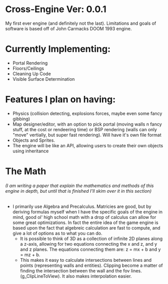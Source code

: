 # Cross-Engine Ver: 0.0.1
My first ever engine (and definitely not the last). Limitations and goals of software is based off of John Carmacks DOOM 1993 engine.

# Currently Implementing:
* Portal Rendering
* Floors/Ceilings
* Cleaning Up Code
* Visible Surface Determination

# Features I plan on having:
* Physics (collision detecting, explosions forces, maybe even some fancy gibbing)
* Map designer/editor, with an option to pick portal (moving walls n fancy stuff, at the cost or rendeering time) or BSP rendering (walls can only "move" vertially, but super fast rendering). Will have it's own file format
* Objects and Sprites.
* The engine will be like an API, allowing users to create their own objects using inheritance

# The Math
###### (I am writing a paper that explain the mathematics and methods of this engine in depth, but until that is finished I'll skim over it in this section)
* I primarily use Algebra and Precalculus. Matricies are good, but by deriving formulas myself when I have the specific goals of the engine in mind, good ol' high school math with a drop of calculus can allow for some great optimizations. In fact the entire idea of the game engine is based upon the fact that algebreic calculation are fast to compute, and give a lot of options as to what you can do.
  * It is possible to think of 3D as a collection of infinite 2D planes along a z-axis, allowing for two equations connecting the x and z, and y and z planes. The equations connecting them are: z = mx + b and y = mz + b.
  * This makes it easy to calculate intersections between lines and points (representing walls and entities). Clipping become a matter of finding the intersection between the wall and the fov lines. (g_ClipLineToView). It also makes interpolation easier.
